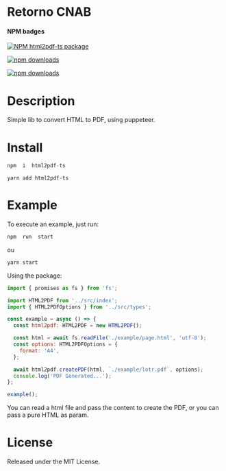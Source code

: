 
# Retorno CNAB

  

#### NPM badges

  

<!-- [START badges] -->

[![NPM html2pdf-ts package](https://img.shields.io/npm/v/html2pdf-ts.svg)](https://npmjs.org/package/html2pdf-ts)

[![npm downloads](https://img.shields.io/npm/dm/html2pdf-ts.svg?maxAge=604800)](https://npm-stat.com/charts.html?package=html2pdf-ts&from=2017-01-1)

[![npm downloads](https://img.shields.io/npm/dt/html2pdf-ts.svg?maxAge=604800)](https://npm-stat.com/charts.html?package=html2pdf-ts&from=2017-01-1)

<!-- [END badges] -->

  

# Description

  

Simple lib to convert HTML to PDF, using puppeteer.

  

# Install

  

```javascript
npm  i  html2pdf-ts
```

  

```javacript
yarn add html2pdf-ts
```

  

# Example

  To execute an example, just run:

```javascript
npm  run  start
```

ou 


```javascript
yarn start
```

Using the package:

```javascript
import { promises as fs } from 'fs';

import HTML2PDF from '../src/index';
import { HTML2PDFOptions } from '../src/types';

const example = async () => {
  const html2pdf: HTML2PDF = new HTML2PDF();

  const html = await fs.readFile('./example/page.html', 'utf-8');
  const options: HTML2PDFOptions = {
    format: 'A4',
  };

  await html2pdf.createPDF(html, `./example/lotr.pdf`, options);
  console.log('PDF Generated...');
};

example();


```

You can read a html file and pass the content to create the PDF, or you can pass a pure HTML as param.
  

# License

Released under the MIT License.
